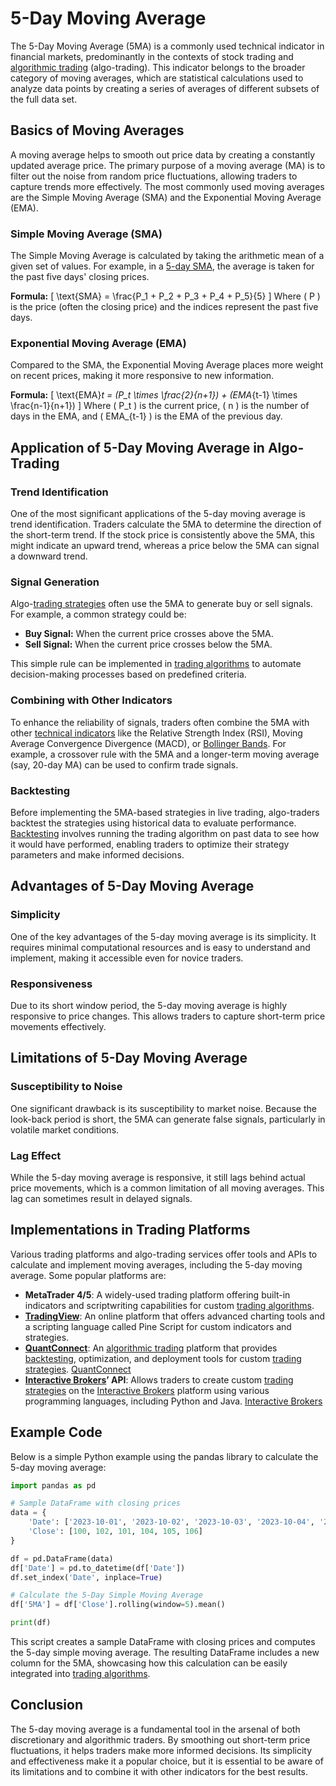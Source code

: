 # 5-Day Moving Average

The 5-Day Moving Average (5MA) is a commonly used technical indicator in financial markets, predominantly in the contexts of stock trading and [algorithmic trading](../a/algorithmic_trading.md) (algo-trading). This indicator belongs to the broader category of moving averages, which are statistical calculations used to analyze data points by creating a series of averages of different subsets of the full data set.

## Basics of Moving Averages

A moving average helps to smooth out price data by creating a constantly updated average price. The primary purpose of a moving average (MA) is to filter out the noise from random price fluctuations, allowing traders to capture trends more effectively. The most commonly used moving averages are the Simple Moving Average (SMA) and the Exponential Moving Average (EMA).

### Simple Moving Average (SMA)

The Simple Moving Average is calculated by taking the arithmetic mean of a given set of values. For example, in a [5-day SMA](../1/5-day_sma.md), the average is taken for the past five days' closing prices.

**Formula:**
\[ \text{SMA} = \frac{P_1 + P_2 + P_3 + P_4 + P_5}{5} \]
Where \( P \) is the price (often the closing price) and the indices represent the past five days.

### Exponential Moving Average (EMA)

Compared to the SMA, the Exponential Moving Average places more weight on recent prices, making it more responsive to new information.

**Formula:**
\[ \text{EMA}_t = (P_t \times \frac{2}{n+1}) + (EMA_{t-1} \times \frac{n-1}{n+1}) \]
Where \( P_t \) is the current price, \( n \) is the number of days in the EMA, and \( EMA_{t-1} \) is the EMA of the previous day.

## Application of 5-Day Moving Average in Algo-Trading

### Trend Identification

One of the most significant applications of the 5-day moving average is trend identification. Traders calculate the 5MA to determine the direction of the short-term trend. If the stock price is consistently above the 5MA, this might indicate an upward trend, whereas a price below the 5MA can signal a downward trend.

### Signal Generation

Algo-[trading strategies](../t/trading_strategies.md) often use the 5MA to generate buy or sell signals. For example, a common strategy could be:

- **Buy Signal:** When the current price crosses above the 5MA.
- **Sell Signal:** When the current price crosses below the 5MA.

This simple rule can be implemented in [trading algorithms](../t/trading_algorithms.md) to automate decision-making processes based on predefined criteria.

### Combining with Other Indicators

To enhance the reliability of signals, traders often combine the 5MA with other [technical indicators](../t/technical_indicators.md) like the Relative Strength Index (RSI), Moving Average Convergence Divergence (MACD), or [Bollinger Bands](../b/bollinger_bands.md). For example, a crossover rule with the 5MA and a longer-term moving average (say, 20-day MA) can be used to confirm trade signals.

### Backtesting

Before implementing the 5MA-based strategies in live trading, algo-traders backtest the strategies using historical data to evaluate performance. [Backtesting](../b/backtesting.md) involves running the trading algorithm on past data to see how it would have performed, enabling traders to optimize their strategy parameters and make informed decisions.

## Advantages of 5-Day Moving Average

### Simplicity

One of the key advantages of the 5-day moving average is its simplicity. It requires minimal computational resources and is easy to understand and implement, making it accessible even for novice traders.

### Responsiveness

Due to its short window period, the 5-day moving average is highly responsive to price changes. This allows traders to capture short-term price movements effectively.

## Limitations of 5-Day Moving Average

### Susceptibility to Noise

One significant drawback is its susceptibility to market noise. Because the look-back period is short, the 5MA can generate false signals, particularly in volatile market conditions.

### Lag Effect

While the 5-day moving average is responsive, it still lags behind actual price movements, which is a common limitation of all moving averages. This lag can sometimes result in delayed signals.

## Implementations in Trading Platforms

Various trading platforms and algo-trading services offer tools and APIs to calculate and implement moving averages, including the 5-day moving average. Some popular platforms are:

- **MetaTrader 4/5**: A widely-used trading platform offering built-in indicators and scriptwriting capabilities for custom [trading algorithms](../t/trading_algorithms.md).
- **[TradingView](../t/tradingview.md)**: An online platform that offers advanced charting tools and a scripting language called Pine Script for custom indicators and strategies.
- **[QuantConnect](../q/quantconnect.md)**: An [algorithmic trading](../a/algorithmic_trading.md) platform that provides [backtesting](../b/backtesting.md), optimization, and deployment tools for custom [trading strategies](../t/trading_strategies.md). [QuantConnect](https://www.quantconnect.com/)
- **[Interactive Brokers](../i/interactive_brokers.md)’ API**: Allows traders to create custom [trading strategies](../t/trading_strategies.md) on the [Interactive Brokers](../i/interactive_brokers.md) platform using various programming languages, including Python and Java. [Interactive Brokers](https://www.interactivebrokers.com/)

## Example Code

Below is a simple Python example using the pandas library to calculate the 5-day moving average:

```python
import pandas as pd

# Sample DataFrame with closing prices
data = {
    'Date': ['2023-10-01', '2023-10-02', '2023-10-03', '2023-10-04', '2023-10-05', '2023-10-06'],
    'Close': [100, 102, 101, 104, 105, 106]
}

df = pd.DataFrame(data)
df['Date'] = pd.to_datetime(df['Date'])
df.set_index('Date', inplace=True)

# Calculate the 5-Day Simple Moving Average
df['5MA'] = df['Close'].rolling(window=5).mean()

print(df)
```

This script creates a sample DataFrame with closing prices and computes the 5-day simple moving average. The resulting DataFrame includes a new column for the 5MA, showcasing how this calculation can be easily integrated into [trading algorithms](../t/trading_algorithms.md).

## Conclusion

The 5-day moving average is a fundamental tool in the arsenal of both discretionary and algorithmic traders. By smoothing out short-term price fluctuations, it helps traders make more informed decisions. Its simplicity and effectiveness make it a popular choice, but it is essential to be aware of its limitations and to combine it with other indicators for the best results.